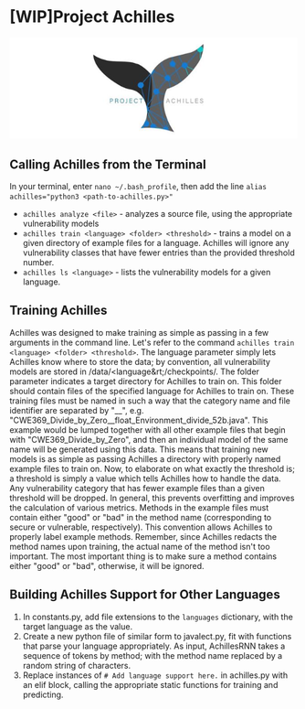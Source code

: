 # [WIP]Project Achilles
![Achilles](assets/logo.jpg)

## Calling Achilles from the Terminal
In your terminal, enter `nano ~/.bash_profile`, then add the line `alias achilles="python3 <path-to-achilles.py>"`
* `achilles analyze <file>` -  analyzes a source file, using the appropriate vulnerability models
* `achilles train <language> <folder> <threshold>` - trains a model on a given directory of example files for a language.
 Achilles will ignore any vulnerability classes that have fewer entries than the provided threshold number.
* `achilles ls <language>` - lists the vulnerability models for a given language.

## Training Achilles
Achilles was designed to make training as simple as passing in a few arguments in the command line. Let's refer to the
command `achilles train <language> <folder> <threshold>`. The language parameter simply lets Achilles know where to store
the data; by convention, all vulnerability models are stored in /data/&lt;language&rt;/checkpoints/. The folder parameter
indicates a target directory for Achilles to train on. This folder should contain files of the specified language for
Achilles to train on. These training files must be named in such a way that the category name and file identifier are
separated by "__", e.g. "CWE369_Divide_by_Zero__float_Environment_divide_52b.java". This example would be lumped together
with all other example files that begin with "CWE369_Divide_by_Zero", and then an individual model of the same name will
be generated using this data. This means that training new models is as simple as passing Achilles a directory with
properly named example files to train on. Now, to elaborate on what exactly the threshold is; a threshold is simply a value
which tells Achilles how to handle the data. Any vulnerability category that has fewer example files than a given threshold
will be dropped. In general, this prevents overfitting and improves the calculation of various metrics. Methods in the
example files must contain either "good" or "bad" in the method name (corresponding to secure or vulnerable, respectively).
This convention allows Achilles to properly label example methods. Remember, since Achilles redacts the method names upon
training, the actual name of the method isn't too important. The most important thing is to make sure a method contains
either "good" or "bad", otherwise, it will be ignored. 

## Building Achilles Support for Other Languages
1. In constants.py, add file extensions to the `languages` dictionary, with the target language as the value.
1. Create a new python file of similar form to javalect.py, fit with functions that parse your language appropriately.
 As input, AchillesRNN takes a sequence of tokens by method; with the method name replaced by a random string of characters.
1. Replace instances of `# Add language support here.` in achilles.py with an elif block, calling the appropriate static
functions for training and predicting.